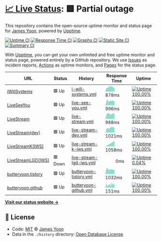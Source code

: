 # [📈 Live Status](https://butteryoon.github.io/liveseeyou): <!--live status--> **🟨 Partial outage**

This repository contains the open-source uptime monitor and status page for [James Yoon](http://butteryoon.tistory.com), powered by [Upptime](https://github.com/upptime/upptime).

[![Uptime CI](https://github.com/koj-co/upptime/workflows/Uptime%20CI/badge.svg)](https://github.com/koj-co/upptime/actions?query=workflow%3A%22Uptime+CI%22)
[![Response Time CI](https://github.com/koj-co/upptime/workflows/Response%20Time%20CI/badge.svg)](https://github.com/koj-co/upptime/actions?query=workflow%3A%22Response+Time+CI%22)
[![Graphs CI](https://github.com/koj-co/upptime/workflows/Graphs%20CI/badge.svg)](https://github.com/koj-co/upptime/actions?query=workflow%3A%22Graphs+CI%22)
[![Static Site CI](https://github.com/koj-co/upptime/workflows/Static%20Site%20CI/badge.svg)](https://github.com/koj-co/upptime/actions?query=workflow%3A%22Static+Site+CI%22)
[![Summary CI](https://github.com/koj-co/upptime/workflows/Summary%20CI/badge.svg)](https://github.com/koj-co/upptime/actions?query=workflow%3A%22Summary+CI%22)

With [Upptime](https://upptime.js.org), you can get your own unlimited and free uptime monitor and status page, powered entirely by a GitHub repository. We use [Issues](https://github.com/butteryoon/liveseeyou/issues) as incident reports, [Actions](https://github.com/butteryoon/liveseeyou/actions) as uptime monitors, and [Pages](https://butteryoon.github.io/liveseeyou) for the status page.

<!--start: status pages-->
<!-- This summary is generated by Upptime (https://github.com/upptime/upptime) -->
<!-- Do not edit this manually, your changes will be overwritten -->

| URL                                                  | Status  | History                                                                                                            | Response Time                                                                            | Uptime                                                                                                                                                                                                                                           |
| ---------------------------------------------------- | ------- | ------------------------------------------------------------------------------------------------------------------ | ---------------------------------------------------------------------------------------- | ------------------------------------------------------------------------------------------------------------------------------------------------------------------------------------------------------------------------------------------------ |
| [iWillSystems](http://www.iwsys.co.kr)               | 🟩 Up   | [i-will-systems.yml](https://github.com/butteryoon/liveseeyou/commits/master/history/i-will-systems.yml)           | <img alt="Response time graph" src="./graphs/i-will-systems.png" height="20"> 878ms      | [![Uptime 100.00%](https://img.shields.io/endpoint?url=https%3A%2F%2Fraw.githubusercontent.com%2Fbutteryoon%2Fliveseeyou%2Fmaster%2Fapi%2Fi-will-systems%2Fuptime.json)](https://butteryoon.github.io/liveseeyou/history/i-will-systems)         |
| [LiveSeeYou](https://www.liveseeyou.com)             | 🟩 Up   | [live-see-you.yml](https://github.com/butteryoon/liveseeyou/commits/master/history/live-see-you.yml)               | <img alt="Response time graph" src="./graphs/live-see-you.png" height="20"> 996ms        | [![Uptime 100.00%](https://img.shields.io/endpoint?url=https%3A%2F%2Fraw.githubusercontent.com%2Fbutteryoon%2Fliveseeyou%2Fmaster%2Fapi%2Flive-see-you%2Fuptime.json)](https://butteryoon.github.io/liveseeyou/history/live-see-you)             |
| [LiveStream](https://live.uplus.co.kr)               | 🟩 Up   | [live-stream.yml](https://github.com/butteryoon/liveseeyou/commits/master/history/live-stream.yml)                 | <img alt="Response time graph" src="./graphs/live-stream.png" height="20"> 988ms         | [![Uptime 100.00%](https://img.shields.io/endpoint?url=https%3A%2F%2Fraw.githubusercontent.com%2Fbutteryoon%2Fliveseeyou%2Fmaster%2Fapi%2Flive-stream%2Fuptime.json)](https://butteryoon.github.io/liveseeyou/history/live-stream)               |
| [LiveStream(dev)](https://devlive.uplus.co.kr:8080)  | 🟩 Up   | [live-stream-dev.yml](https://github.com/butteryoon/liveseeyou/commits/master/history/live-stream-dev.yml)         | <img alt="Response time graph" src="./graphs/live-stream-dev.png" height="20"> 1021ms    | [![Uptime 100.00%](https://img.shields.io/endpoint?url=https%3A%2F%2Fraw.githubusercontent.com%2Fbutteryoon%2Fliveseeyou%2Fmaster%2Fapi%2Flive-stream-dev%2Fuptime.json)](https://butteryoon.github.io/liveseeyou/history/live-stream-dev)       |
| [LiveStreamK(IWS)](http://iws.iptime.org:8080)       | 🟩 Up   | [live-stream-k-iws.yml](https://github.com/butteryoon/liveseeyou/commits/master/history/live-stream-k-iws.yml)     | <img alt="Response time graph" src="./graphs/live-stream-k-iws.png" height="20"> 1058ms  | [![Uptime 100.00%](https://img.shields.io/endpoint?url=https%3A%2F%2Fraw.githubusercontent.com%2Fbutteryoon%2Fliveseeyou%2Fmaster%2Fapi%2Flive-stream-k-iws%2Fuptime.json)](https://butteryoon.github.io/liveseeyou/history/live-stream-k-iws)   |
| [LiveStreamLGD(IWS)](https://iws.iptime.org:9700)    | 🟥 Down | [live-stream-lgd-iws.yml](https://github.com/butteryoon/liveseeyou/commits/master/history/live-stream-lgd-iws.yml) | <img alt="Response time graph" src="./graphs/live-stream-lgd-iws.png" height="20"> 0ms   | [![Uptime 0.04%](https://img.shields.io/endpoint?url=https%3A%2F%2Fraw.githubusercontent.com%2Fbutteryoon%2Fliveseeyou%2Fmaster%2Fapi%2Flive-stream-lgd-iws%2Fuptime.json)](https://butteryoon.github.io/liveseeyou/history/live-stream-lgd-iws) |
| [butteryoon.tistory](https://butteryoon.tistory.com) | 🟩 Up   | [butteryoon-tistory.yml](https://github.com/butteryoon/liveseeyou/commits/master/history/butteryoon-tistory.yml)   | <img alt="Response time graph" src="./graphs/butteryoon-tistory.png" height="20"> 1032ms | [![Uptime 100.00%](https://img.shields.io/endpoint?url=https%3A%2F%2Fraw.githubusercontent.com%2Fbutteryoon%2Fliveseeyou%2Fmaster%2Fapi%2Fbutteryoon-tistory%2Fuptime.json)](https://butteryoon.github.io/liveseeyou/history/butteryoon-tistory) |
| [butteryoon.github](https://butteryoon.github.io)    | 🟩 Up   | [butteryoon-github.yml](https://github.com/butteryoon/liveseeyou/commits/master/history/butteryoon-github.yml)     | <img alt="Response time graph" src="./graphs/butteryoon-github.png" height="20"> 151ms   | [![Uptime 100.00%](https://img.shields.io/endpoint?url=https%3A%2F%2Fraw.githubusercontent.com%2Fbutteryoon%2Fliveseeyou%2Fmaster%2Fapi%2Fbutteryoon-github%2Fuptime.json)](https://butteryoon.github.io/liveseeyou/history/butteryoon-github)   |

<!--end: status pages-->

[**Visit our status website →**](https://butteryoon.github.io/liveseeyou)

## 📄 License

- Code: [MIT](./LICENSE) © [James Yoon](http://butteryoon.tistory.com)
- Data in the `./history` directory: [Open Database License](https://opendatacommons.org/licenses/odbl/1-0/)
